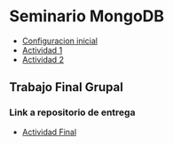 # Seminario MongoDB

- [Configuracion inicial](./practica/config.md)
- [Actividad 1](./practica/tp1.md)
- [Actividad 2](./practica/tp2.md)

## Trabajo Final Grupal
### Link a repositorio de entrega
- [Actividad Final](https://github.com/matiasgandara/MongoDb-Code)